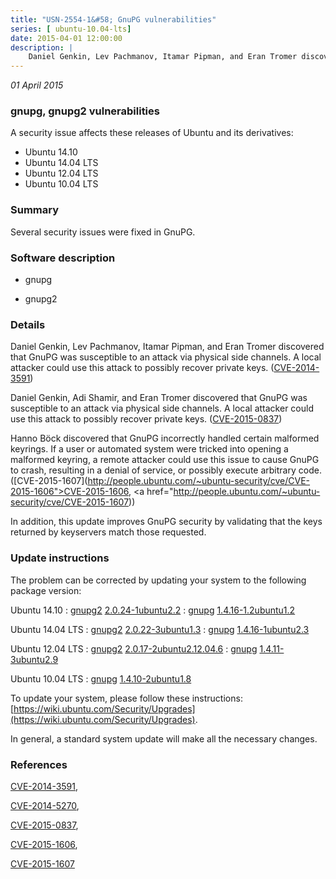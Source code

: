 ```yaml
---
title: "USN-2554-1&#58; GnuPG vulnerabilities"
series: [ ubuntu-10.04-lts]
date: 2015-04-01 12:00:00
description: |
    Daniel Genkin, Lev Pachmanov, Itamar Pipman, and Eran Tromer discovered that GnuPG was susceptible to an attack via physical side channels. A local attacker could use this attack to possibly recover private keys. ([CVE-2014-3591](http://people.ubuntu.com/~ubuntu-security/cve/CVE-2014-3591))
--- 
```

 
 

*01 April 2015*

### gnupg, gnupg2 vulnerabilities

A security issue affects these releases of Ubuntu and its derivatives:

* Ubuntu 14.10
* Ubuntu 14.04 LTS
* Ubuntu 12.04 LTS
* Ubuntu 10.04 LTS

### Summary

Several security issues were fixed in GnuPG. 

### Software description

* gnupg 

* gnupg2 

### Details

Daniel Genkin, Lev Pachmanov, Itamar Pipman, and Eran Tromer discovered that GnuPG was susceptible to an attack via physical side channels. A local attacker could use this attack to possibly recover private keys. ([CVE-2014-3591](http://people.ubuntu.com/~ubuntu-security/cve/CVE-2014-3591))

Daniel Genkin, Adi Shamir, and Eran Tromer discovered that GnuPG was susceptible to an attack via physical side channels. A local attacker could use this attack to possibly recover private keys. ([CVE-2015-0837](http://people.ubuntu.com/~ubuntu-security/cve/CVE-2015-0837))

Hanno Böck discovered that GnuPG incorrectly handled certain malformed keyrings. If a user or automated system were tricked into opening a malformed keyring, a remote attacker could use this issue to cause GnuPG to crash, resulting in a denial of service, or possibly execute arbitrary code. ([CVE-2015-1607](http://people.ubuntu.com/~ubuntu-security/cve/CVE-2015-1606">CVE-2015-1606</a>, <a href="http://people.ubuntu.com/~ubuntu-security/cve/CVE-2015-1607))

In addition, this update improves GnuPG security by validating that the keys returned by keyservers match those requested. 

### Update instructions

The problem can be corrected by updating your system to the following package version:

Ubuntu 14.10
 : [gnupg2](https://launchpad.net/ubuntu/+source/gnupg2) <span> [2.0.24-1ubuntu2.2](https://launchpad.net/ubuntu/+source/gnupg2/2.0.24-1ubuntu2.2) </span> 
 : [gnupg](https://launchpad.net/ubuntu/+source/gnupg) <span> [1.4.16-1.2ubuntu1.2](https://launchpad.net/ubuntu/+source/gnupg/1.4.16-1.2ubuntu1.2) </span> 

Ubuntu 14.04 LTS
 : [gnupg2](https://launchpad.net/ubuntu/+source/gnupg2) <span> [2.0.22-3ubuntu1.3](https://launchpad.net/ubuntu/+source/gnupg2/2.0.22-3ubuntu1.3) </span> 
 : [gnupg](https://launchpad.net/ubuntu/+source/gnupg) <span> [1.4.16-1ubuntu2.3](https://launchpad.net/ubuntu/+source/gnupg/1.4.16-1ubuntu2.3) </span> 

Ubuntu 12.04 LTS
 : [gnupg2](https://launchpad.net/ubuntu/+source/gnupg2) <span> [2.0.17-2ubuntu2.12.04.6](https://launchpad.net/ubuntu/+source/gnupg2/2.0.17-2ubuntu2.12.04.6) </span> 
 : [gnupg](https://launchpad.net/ubuntu/+source/gnupg) <span> [1.4.11-3ubuntu2.9](https://launchpad.net/ubuntu/+source/gnupg/1.4.11-3ubuntu2.9) </span> 

Ubuntu 10.04 LTS
 : [gnupg](https://launchpad.net/ubuntu/+source/gnupg) <span> [1.4.10-2ubuntu1.8](https://launchpad.net/ubuntu/+source/gnupg/1.4.10-2ubuntu1.8) </span> 

To update your system, please follow these instructions: [https://wiki.ubuntu.com/Security/Upgrades](https://wiki.ubuntu.com/Security/Upgrades).

In general, a standard system update will make all the necessary changes. 

### References

 
 [CVE-2014-3591](http://people.ubuntu.com/~ubuntu-security/cve/CVE-2014-3591), 

 [CVE-2014-5270](http://people.ubuntu.com/~ubuntu-security/cve/CVE-2014-5270), 

 [CVE-2015-0837](http://people.ubuntu.com/~ubuntu-security/cve/CVE-2015-0837), 

 [CVE-2015-1606](http://people.ubuntu.com/~ubuntu-security/cve/CVE-2015-1606), 

 [CVE-2015-1607](http://people.ubuntu.com/~ubuntu-security/cve/CVE-2015-1607)
 

